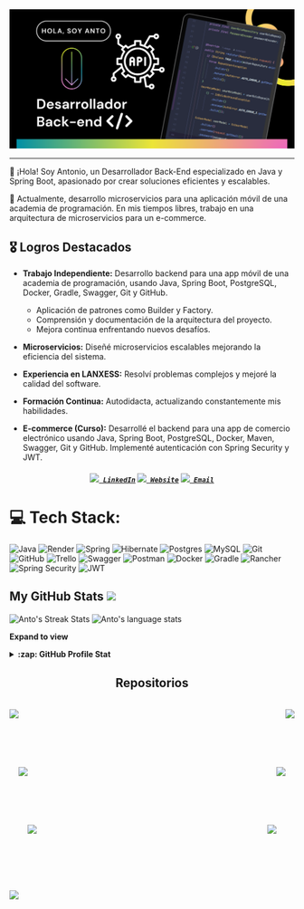 <img src="https://github.com/AntoCant/AntoCant/raw/main/image/abo.png" alt="Image of Antonio">

---
👋 ¡Hola! Soy Antonio, un Desarrollador Back-End especializado en Java y Spring Boot, apasionado por crear soluciones eficientes y escalables.

💼 Actualmente, desarrollo microservicios para una aplicación móvil de una academia de programación. En mis tiempos libres, trabajo en una arquitectura de microservicios para un e-commerce.

## 🎖️ Logros Destacados

- **Trabajo Independiente:** Desarrollo backend para una app móvil de una academia de programación, usando Java, Spring Boot, PostgreSQL, Docker, Gradle, Swagger, Git y GitHub.
  - Aplicación de patrones como Builder y Factory.
  - Comprensión y documentación de la arquitectura del proyecto.
  - Mejora continua enfrentando nuevos desafíos.

- **Microservicios:** Diseñé microservicios escalables mejorando la eficiencia del sistema.

- **Experiencia en LANXESS:** Resolví problemas complejos y mejoré la calidad del software.

- **Formación Continua:** Autodidacta, actualizando constantemente mis habilidades.

- **E-commerce (Curso):** Desarrollé el backend para una app de comercio electrónico usando Java, Spring Boot, PostgreSQL, Docker, Maven, Swagger, Git y GitHub. Implementé autenticación con Spring Security y JWT.



<h5 align="center">
  <code><a href="https://linkedin.com/in/antonio-canteros/" title="LinkedIn Profile"><img width="22" src="https://upload.wikimedia.org/wikipedia/commons/8/81/LinkedIn_icon_white.png"> LinkedIn</a></code>
  <code><a href="https://antoniocanteros.com" title="Website"><img width="22" src="https://upload.wikimedia.org/wikipedia/commons/9/94/Globe_icon_white.png"> Website</a></code>
  <code><a href="mailto:antonio.canteros.alberto@gmail.com" title="Email"><img width="22" src="https://upload.wikimedia.org/wikipedia/commons/4/4e/Gmail_Icon.svg"> Email</a></code>
</h5>





<!-- Conecct section -->

# 💻 Tech Stack:
![Java](https://img.shields.io/badge/java-%23ED8B00.svg?style=flat&logo=openjdk&logoColor=white) ![Render](https://img.shields.io/badge/Render-%46E3B7.svg?style=flat&logo=render&logoColor=white) ![Spring](https://img.shields.io/badge/spring-%236DB33F.svg?style=flat&logo=spring&logoColor=white) 
![Hibernate](https://img.shields.io/badge/Hibernate-59666C?style=flat&logo=Hibernate&logoColor=white) ![Postgres](https://img.shields.io/badge/postgres-%23316192.svg?style=flat&logo=postgresql&logoColor=white) ![MySQL](https://img.shields.io/badge/mysql-4479A1.svg?style=flat&logo=mysql&logoColor=white) 
![Git](https://img.shields.io/badge/git-%23F05033.svg?style=flat&logo=git&logoColor=white) ![GitHub](https://img.shields.io/badge/github-%23121011.svg?style=flat&logo=github&logoColor=white) ![Trello](https://img.shields.io/badge/Trello-%23026AA7.svg?style=flat&logo=Trello&logoColor=white) 
![Swagger](https://img.shields.io/badge/-Swagger-%23Clojure?style=flat&logo=swagger&logoColor=white) ![Postman](https://img.shields.io/badge/Postman-FF6C37?style=flat&logo=postman&logoColor=white) ![Docker](https://img.shields.io/badge/docker-%230db7ed.svg?style=flat&logo=docker&logoColor=white) 
![Gradle](https://img.shields.io/badge/Gradle-02303A.svg?style=flat&logo=Gradle&logoColor=white) ![Rancher](https://img.shields.io/badge/rancher-%230075A8.svg?style=flat&logo=rancher&logoColor=white) ![Spring Security](https://img.shields.io/badge/Spring%20Security-%2346a32b?style=flat&logo=Spring-Security&logoColor=white)
![JWT](https://img.shields.io/badge/JWT-black?style=flat&logo=JSON%20web%20tokens)


##  My GitHub Stats <img src = "https://i.pinimg.com/originals/65/c4/f4/65c4f452571be1261e9c623f7da488ac.gif" width = 35px> 
<div>
  <img align="center" src="https://github-readme-streak-stats.herokuapp.com/?user=AntoCant" alt="Anto's Streak Stats" />
  <img align="center" src="https://github-readme-stats.vercel.app/api/top-langs?username=AntoCant&langs_count=10&show_icons=true&locale=en&layout=compact&theme=light" alt="Anto's language stats" height="192px" width="500px"/>
</div>

**Expand to view**
<details>
  <summary><b>:zap: GitHub Profile Stat</b></summary>
  <img src="https://github-readme-stats.anuraghazra1.vercel.app/api?username=AntoCant&show_icons=true" />
</details>

<h2 align="center">Repositorios</h2>
<br>
<div width="100%" align="center">
  <a align="left" href="https://github.com/zumrudu-anka/Algorithms" title="Algorithms"><img align="left" height="115" src="https://github-readme-stats.vercel.app/api/pin/?username=zumrudu-anka&repo=Algorithms&theme=react&border_color=61dafb&border_radius=10"></a><a align="right" href="https://github.com/zumrudu-anka/DataStructures" title="Data Structures"><img align="right" height="115" src="https://github-readme-stats.vercel.app/api/pin/?username=zumrudu-anka&repo=DataStructures&theme=react&border_color=61dafb&border_radius=10"></a>
</div>
<br/><br/><br/><br/><br/><br/>
<div width="100%" align="center">
  <a align="left" href="https://github.com/zumrudu-anka/Turkce-Heceleme-CPP" title="Turkce-Heceleme-CPP"><img align="left" height="115" src="https://github-readme-stats.vercel.app/api/pin/?username=zumrudu-anka&repo=Turkce-Heceleme-CPP&theme=react&border_color=61dafb&border_radius=10"></a>
  <a align="right" href="https://github.com/zumrudu-anka/CopyMoveForgeryDetectionWithDCT" title="Copy&Move Forgery Detection With DCT"><img align="right" height="115" src="https://github-readme-stats.vercel.app/api/pin/?username=zumrudu-anka&repo=CopyMoveForgeryDetectionWithDCT&theme=react&border_color=61dafb&border_radius=10"></a>
</div>
<br/><br/><br/><br/><br/><br/>
<div width="100%" align="center">
  <a align="left" href="https://github.com/zumrudu-anka/cpp-openmp-needleman-wunsch" title="Needleman Wunsch Algorithm With OpenMP"><img align="left" height="115" src="https://github-readme-stats.vercel.app/api/pin/?username=zumrudu-anka&repo=cpp-openmp-needleman-wunsch&theme=react&border_color=61dafb&border_radius=10"></a>
  <a align="right" href="https://github.com/zumrudu-anka/javascript-minesweeper" title="Minesweeper"><img align="right" height="115" src="https://github-readme-stats.vercel.app/api/pin/?username=zumrudu-anka&repo=javascript-minesweeper&theme=react&border_color=61dafb&border_radius=10"></a>
</div>
<br/><br/><br/><br/><br/><br/>


[![](https://visitcount.itsvg.in/api?id=AntoCant&icon=2&color=12)](https://visitcount.itsvg.in)

<!-- Proudly created with GPRM ( https://gprm.itsvg.in ) -->
